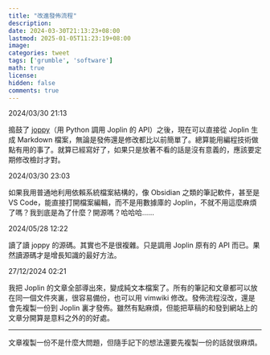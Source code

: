 ```yaml
---
title: "改進發佈流程"
description: 
date: 2024-03-30T21:13:23+08:00
lastmod: 2025-01-05T11:23:19+08:00
image: 
categories: tweet
tags: ['grumble', 'software']
math: true
license: 
hidden: false
comments: true
---
```


2024/03/30 21:13

搗鼓了 [joppy](https://github.com/marph91/joppy)（用 Python 調用 Joplin 的 API）之後，現在可以直接從 Joplin 生成 Markdown 檔案，無論是發佈還是修改都比以前簡單了。總算能用編程技術做點有用的事了。就算已經寫好了，如果只是放著不看的話是沒有意義的，應該要定期修改檢討才對。

2024/03/30 23:03

如果我用普通地利用依賴系統檔案結構的，像 Obsidian 之類的筆記軟件，甚至是 VS Code，能直接打開檔案編輯，而不是用數據庫的 Joplin，不就不用這麼麻煩了嗎？我到底是為了什麼？開源嗎？哈哈哈……

2024/05/28 12:22

讀了讀 joppy 的源碼。其實也不是很複雜。只是調用 Joplin 原有的 API 而已。果然讀源碼才是增長知識的最好方法。

27/12/2024 02:21

我把 Joplin 的文章全部導出來，變成純文本檔案了。所有的筆記和文章都可以放在同一個文件夾裏，很容易備份，也可以用 vimwiki 修改。發佈流程沒改，還是會先複製一份到 Joplin 裏才發佈。雖然有點麻煩，但能把草稿的和發到網站上的文章分開算是意料之外的的好處。

***
文章複製一份不是什麼大問題，但隨手記下的想法還要先複製一份的話就很麻煩。

